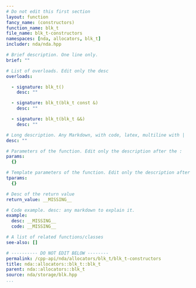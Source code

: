 ```yaml
---
# Do not edit this first section
layout: function
fancy_name: (constructors)
function_name: blk_t
file_name: blk_t-constructors
namespaces: [nda, allocators, blk_t]
includer: nda/nda.hpp

# Brief description. One line only.
brief: ""

# List of overloads. Edit only the desc
overloads:

  - signature: blk_t()
    desc: ""

  - signature: blk_t(blk_t const &)
    desc: ""

  - signature: blk_t(blk_t &&)
    desc: ""

# Long description. Any Markdown, with code, latex, multiline with |
desc: ""

# Parameters of the function. Edit only the description after the :
params:
  {}

# Template parameters of the function. Edit only the description after the :
tparams:
  {}

# Desc of the return value
return_value: __MISSING__

# Code example. desc: any markdown to explain it.
example:
  desc: __MISSING__
  code: __MISSING__

# A list of related functions/classes
see-also: []

# ---------- DO NOT EDIT BELOW --------
permalink: /cpp-api/nda/allocators/blk_t/blk_t-constructors
title: nda::allocators::blk_t::blk_t
parent: nda::allocators::blk_t
source: nda/storage/blk.hpp
...
```


